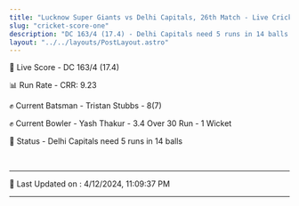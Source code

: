 ```yaml
---
title: "Lucknow Super Giants vs Delhi Capitals, 26th Match - Live Cricket Score"
slug: "cricket-score-one"
description: "DC 163/4 (17.4) - Delhi Capitals need 5 runs in 14 balls."
layout: "../../layouts/PostLayout.astro"
---
```


🔴 Live Score - DC 163/4 (17.4)  

📊 Run Rate - CRR: 9.23  

✊ Current Batsman - Tristan Stubbs - 8(7)  

✊ Current Bowler - Yash Thakur - 3.4 Over 30 Run - 1 Wicket  

📑 Status - Delhi Capitals need 5 runs in 14 balls

<br />

***

📝 Last Updated on : 4/12/2024, 11:09:37 PM

***


